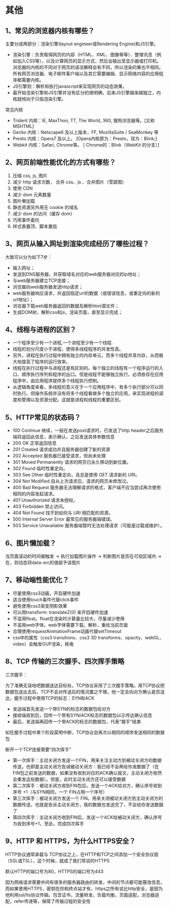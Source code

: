 # 其他

## 1、常见的浏览器内核有哪些？

主要分成两部分：渲染引擎(layout engineer或Rendering Engine)和JS引擎。

- 渲染引擎：负责取得网页的内容（HTML、XML、图像等等）、整理讯息（例如加入CSS等），以及计算网页的显示方式，然后会输出至显示器或打印机。浏览器的内核的不同对于网页的语法解释会有不同，所以渲染的果也不相同。所有网页浏览器、电子邮件客户端以及其它需要编辑、显示网络内容的应用程序都需要内核。
- JS引擎则：解析和执行javascript来实现网页的动态效果。
- 最开始渲染引擎和JS引擎并没有区分的很明确，后来JS引擎越来越独立，内核就倾向于只指渲染引擎。

常见内核

- Trident 内核：IE, MaxThon, TT, The World, 360, 搜狗浏览器等。[又称 MSHTML]
- Gecko 内核：Netscape6 及以上版本，FF, MozillaSuite / SeaMonkey 等
- Presto 内核：Opera7 及以上。 [Opera内核原为：Presto，现为：Blink;]
- Webkit 内核：Safari, Chrome等。 [ Chrome的：Blink（WebKit 的分支）]

## 2、网页前端性能优化的方式有哪些？

1. 压缩 css, js, 图片
2. 减少 http 请求次数， 合并 css、js 、合并图片（雪碧图）
3. 使用 CDN
4. 减少 dom 元素数量
5. 图片懒加载
6. 静态资源另外用无 cookie 的域名
7. 减少 dom 的访问（缓存 dom）
8. 巧用事件委托
9. 样式表置顶、脚本置低

## 3、网页从输入网址到渲染完成经历了哪些过程？

大致可以分为如下7步：

- 输入网址；
- 发送到DNS服务器，并获取域名对应的web服务器对应的ip地址；
- 与web服务器建立TCP连接；
- 浏览器向web服务器发送http请求；
- web服务器响应请求，并返回指定url的数据（或错误信息，或重定向的新的url地址）；
- 浏览器下载web服务器返回的数据及解析html源文件；
- 生成DOM树，解析css和js，渲染页面，直至显示完成；

## 4、线程与进程的区别？

- 一个程序至少有一个进程,一个进程至少有一个线程.
- 线程的划分尺度小于进程，使得多线程程序的并发性高。
- 另外，进程在执行过程中拥有独立的内存单元，而多个线程共享内存，从而极大地提高了程序的运行效率。
- 线程在执行过程中与进程还是有区别的。每个独立的线程有一个程序运行的入口、顺序执行序列和程序的出口。但是线程不能够独立执行，必须依存在应用程序中，由应用程序提供多个线程执行控制。
- 从逻辑角度来看，多线程的意义在于一个应用程序中，有多个执行部分可以同时执行。但操作系统并没有将多个线程看做多个独立的应用，来实现进程的调度和管理以及资源分配。这就是进程和线程的重要区别。

## 5、HTTP常见的状态码？

- 100 Continue 继续，一般在发送post请求时，已发送了http header之后服务端将返回此信息，表示确认，之后发送具体参数信息
- 200 OK 正常返回信息
- 201 Created 请求成功并且服务器创建了新的资源
- 202 Accepted 服务器已接受请求，但尚未处理
- 301 Moved Permanently 请求的网页已永久移动到新位置。
- 302 Found 临时性重定向。
- 303 See Other 临时性重定向，且总是使用 GET 请求新的 URI。
- 304 Not Modified 自从上次请求后，请求的网页未修改过。
- 400 Bad Request 服务器无法理解请求的格式，客户端不应当尝试再次使用相同的内容发起请求。
- 401 Unauthorized 请求未授权。
- 403 Forbidden 禁止访问。
- 404 Not Found 找不到如何与 URI 相匹配的资源。
- 500 Internal Server Error 最常见的服务器端错误。
- 503 Service Unavailable 服务器端暂时无法处理请求（可能是过载或维护）。

## 6、图片懒加载？

当页面滚动的时间被触发 -> 执行加载图片操作 -> 判断图片是否在可视区域内 -> 在，则动态将data-src的值赋予该图片

## 7、移动端性能优化？

- 尽量使用css3动画，开启硬件加速
- 适当使用touch事件代替click事件
- 避免使用css3渐变阴影效果
- 可以用transform: translateZ(0) 来开启硬件加速
- 不滥用float。float在渲染时计算量比较大，尽量减少使用
- 不滥用web字体。web字体需要下载，解析，重绘当前页面
- 合理使用requestAnimationFrame动画代替setTimeout
- css中的属性（css3 transitions、css3 3D transforms、opacity、webGL、video）会触发GUP渲染，耗电

## 8、TCP 传输的三次握手、四次挥手策略

三次握手：

为了准确无误地吧数据送达目标处，TCP协议采用了三次握手策略。用TCP协议把数据包送出去后，TCP不会对传送后的情况置之不理，他一定会向对方确认是否送达，握手过程中使用TCP的标志：SYN和ACK

- 发送端首先发送一个带SYN的标志的数据包给对方
- 接收端收到后，回传一个带有SYN/ACK标志的数据包以示传达确认信息
- 最后，发送端再回传一个带ACK的标志的数据包，代表“握手”结束

如在握手过程中某个阶段莫明中断，TCP协议会再次以相同的顺序发送相同的数据包

断开一个TCP连接需要“四次挥手”

- 第一次挥手：主动关闭方发送一个FIN，用来关注主动方到被动关闭方的数据传送，也即是主动关闭方告诫被动关闭方：我已经不会再给你发数据了（在FIN包之前发送的数据，如果没有收到对应的ACK确认报文，主动关闭方依然会重发这些数据）。但是，此时主动关闭方还可以接受数据
- 第二次挥手：被动关闭方收到FIN包后，发送一个ACK给对方，确认序号收到序号 +1（与SYN相同，一个 FIN占用一个序号）
- 第三次挥手：被动关闭方发送一个 FIN。用来关闭被动关闭方到主动关闭方的数据传送，也就是告诉主动关闭方，我的数据也发送完了，不会给你发送数据了
- 第四次挥手：主动关闭方收到FIN后，发送一个ACK给被动关闭方，确认序号为收到序号+1，至此，完成四次挥手

## 9、HTTP 和 HTTPS，为什么HTTPS安全？

HTTP协议通常承载与 TCP协议之上，在HTTP和TCP之间添加一个安全协议层（SSL或TSL），这个时候，就成了我们常说的HTTPS

默认HTTP的端口号为80，HTTPS的端口号为443

因为网络请求需要中间有很多的服务器路由的转发，中间的节点都可能篡改信息，而如果使用HTTPS，密钥在你和终点站才有，https之所有说比http安全，是因为他利用ssl/tls协议传输。包含证书，流量转发，负载均衡，页面适配，浏览器适配，refer传递等，保障了传输过程的安全性